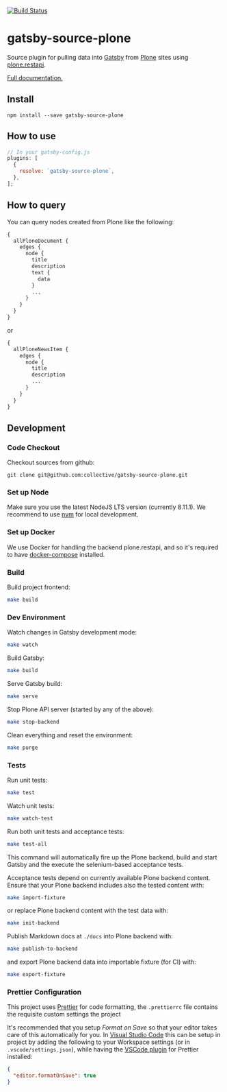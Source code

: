 [![Build Status](https://travis-ci.org/collective/gatsby-source-plone.svg?branch=add_source_dependency)](https://travis-ci.org/collective/gatsby-source-plone)

# gatsby-source-plone

Source plugin for pulling data into [Gatsby](https://www.gatsbyjs.org/) from [Plone](https://plone.org) sites using [plone.restapi](https://github.com/plone/plone.restapi).

[Full documentation.](https://collective.github.io/gatsby-source-plone)

## Install

`npm install --save gatsby-source-plone`

## How to use

```javascript
// In your gatsby-config.js
plugins: [
  {
    resolve: `gatsby-source-plone`,
  },
];
```

## How to query

You can query nodes created from Plone like the following:

```graphql
{
  allPloneDocument {
    edges {
      node {
        title
        description
        text {
          data
        }
        ...
      }
    }
  }
}
```

or

```graphql
{
  allPloneNewsItem {
    edges {
      node {
        title
        description
        ...
      }
    }
  }
}
```

## Development

### Code Checkout

Checkout sources from github:

```bash:
git clone git@github.com:collective/gatsby-source-plone.git
```

### Set up Node

Make sure you use the latest NodeJS LTS version (currently 8.11.1). We recommend to use [nvm](http://nvm.sh/) for local development.

### Set up Docker

We use Docker for handling the backend plone.restapi, and so it's required to have [docker-compose](https://docs.docker.com/compose/install/) installed.

### Build

Build project frontend:

```bash
make build
```

### Dev Environment

Watch changes in Gatsby development mode:

```bash
make watch
```

Build Gatsby:

```bash
make build
```

Serve Gatsby build:

```bash
make serve
```

Stop Plone API server (started by any of the above):

```bash
make stop-backend
```

Clean everything and reset the environment:

```bash
make purge
```

### Tests

Run unit tests:

```bash
make test
```

Watch unit tests:

```bash
make watch-test
```

Run both unit tests and acceptance tests:

```bash
make test-all
```

This command will automatically fire up the Plone backend, build and start Gatsby and the execute the selenium-based acceptance tests.

Acceptance tests depend on currently available Plone backend content. Ensure that your Plone backend includes also the tested content with:

```bash
make import-fixture
```

or replace Plone backend content with the test data with:

```bash
make init-backend
```

Publish Markdown docs at `./docs` into Plone backend with:

```bash
make publish-to-backend
```

and export Plone backend data into importable fixture (for CI) with:

```bash
make export-fixture
```

### Prettier Configuration

This project uses [Prettier](https://prettier.io/) for code formatting, the `.prettierrc` file contains the requisite custom settings the project

It's recommended that you setup _Format on Save_ so that your editor takes care of this automatically for you. In [Visual Studio Code](https://code.visualstudio.com/) this can be setup in project by adding the following to your Workspace settings (or in `.vscode/settings.json`), while having the [VSCode plugin](https://marketplace.visualstudio.com/items?itemName=esbenp.prettier-vscode) for Prettier installed:

```json
{
  "editor.formatOnSave": true
}
```
